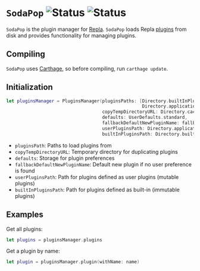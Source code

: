 # `SodaPop` ![Status](https://github.com/robenkleene/sodapop/actions/workflows/ci.yml/badge.svg) ![Status](https://github.com/robenkleene/sodapop/actions/workflows/release.yml/badge.svg)

`SodaPop` is the plugin manager for [Repla](https://repla.app/). `SodaPop` loads Repla [plugins](https://repla.app/plugins/) from disk and provides functionality for managing plugins.

## Compiling

`SodaPop` uses [Carthage](https://github.com/Carthage/Carthage), so before compiling, run `carthage update`.

## Initialization

``` swift
let pluginsManager = PluginsManager(pluginsPaths: [Directory.builtInPlugins.path(),
                                                   Directory.applicationSupportPlugins.path()],
                                    copyTempDirectoryURL: Directory.caches.URL(),
                                    defaults: UserDefaults.standard,
                                    fallbackDefaultNewPluginName: fallbackDefaultNewPluginName,
                                    userPluginsPath: Directory.applicationSupportPlugins.path(),
                                    builtInPluginsPath: Directory.builtInPlugins.path())
```

- `pluginsPath`: Paths to load plugins from
- `copyTempDirectoryURL`: Temporary directory for duplicating plugins
- `defaults`: Storage for plugin preferences
- `fallbackDefaultNewPluginName`: Default new plugin if no user preference is found
- `userPluginsPath`: Path for plugins defined as user plugins (mutable plugins)
- `builtInPluginsPath`: Path for plugins defined as built-in (immutable plugins)

## Examples

Get all plugins:

``` swift
let plugins = pluginsManager.plugins
```

Get a plugin by name:

``` swift
let plugin = pluginsManager.plugin(withName: name)
```
